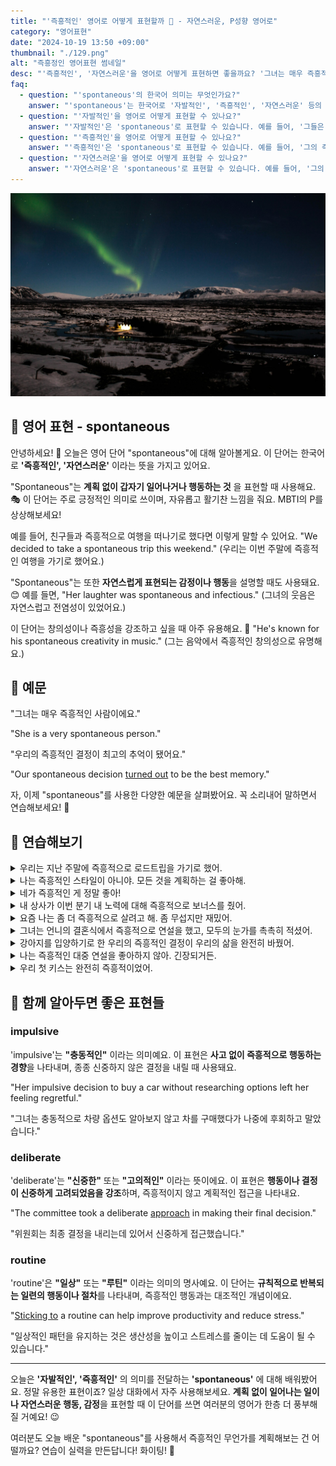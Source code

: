 ```yaml
---
title: "'즉흥적인' 영어로 어떻게 표현할까 🌟 - 자연스러운, P성향 영어로"
category: "영어표현"
date: "2024-10-19 13:50 +09:00"
thumbnail: "./129.png"
alt: "즉흥정인 영어표현 썸네일"
desc: "'즉흥적인', '자연스러운'을 영어로 어떻게 표현하면 좋을까요? '그녀는 매우 즉흥적인 사람이에요.', '우리의 즉흥적인 결정이 최고의 추억이 됐어요.' 등을 영어로 표현하는 법을 배워봅시다. 다양한 예문을 통해서 연습하고 본인의 표현으로 만들어 보세요."
faq:
  - question: "'spontaneous'의 한국어 의미는 무엇인가요?"
    answer: "'spontaneous'는 한국어로 '자발적인', '즉흥적인', '자연스러운' 등의 의미를 갖습니다. 주로 어떤 행동이나 반응이 계획이나 사전 준비 없이 즉각적으로 이루어질 때 사용됩니다."
  - question: "'자발적인'을 영어로 어떻게 표현할 수 있나요?"
    answer: "'자발적인'은 'spontaneous'로 표현할 수 있습니다. 예를 들어, '그들은 자발적으로 도움을 제공했다'는 'They offered help spontaneously'라고 말할 수 있습니다."
  - question: "'즉흥적인'을 영어로 어떻게 표현할 수 있나요?"
    answer: "'즉흥적인'은 'spontaneous'로 표현할 수 있습니다. 예를 들어, '그의 즉흥적인 연설이 인상적이었다'는 'His spontaneous speech was impressive'로 번역할 수 있습니다."
  - question: "'자연스러운'을 영어로 어떻게 표현할 수 있나요?"
    answer: "'자연스러운'은 'spontaneous'로 표현할 수 있습니다. 예를 들어, '그의 웃음은 매우 자연스러웠다'는 'His laughter was very spontaneous'로 말할 수 있습니다."
---
```


![오로라, 밤하늘, 오두막](./129-1.jpg)

## 🌟 영어 표현 - spontaneous

안녕하세요! 👋 오늘은 영어 단어 "spontaneous"에 대해 알아볼게요. 이 단어는 한국어로 **'즉흥적인', '자연스러운'** 이라는 뜻을 가지고 있어요.

"Spontaneous"는 **계획 없이 갑자기 일어나거나 행동하는 것** 을 표현할 때 사용해요. 🎭 이 단어는 주로 긍정적인 의미로 쓰이며, 자유롭고 활기찬 느낌을 줘요. MBTI의 P를 상상해보세요!

예를 들어, 친구들과 즉흥적으로 여행을 떠나기로 했다면 이렇게 말할 수 있어요. "We decided to take a spontaneous trip this weekend." (우리는 이번 주말에 즉흥적인 여행을 가기로 했어요.)

"Spontaneous"는 또한 **자연스럽게 표현되는 감정이나 행동**을 설명할 때도 사용돼요. 😊 예를 들면, "Her laughter was spontaneous and infectious." (그녀의 웃음은 자연스럽고 전염성이 있었어요.)

이 단어는 창의성이나 즉흥성을 강조하고 싶을 때 아주 유용해요. 🎨 "He's known for his spontaneous creativity in music." (그는 음악에서 즉흥적인 창의성으로 유명해요.)

<script async src="https://pagead2.googlesyndication.com/pagead/js/adsbygoogle.js?client=ca-pub-1465612013356152"
     crossorigin="anonymous"></script>
<!-- engple-horizontal-ad -->

<div 
  data-inline-banner="🎉 새해에는 스픽 AI와 함께 영어 공부하자" 
  data-inline-banner-subtext="설날 특별 할인으로 60%할인 + 추가 7만원 할인! (~2/3)" 
  data-inline-banner-link="https://app.usespeak.com/kr-ko/sale/kr-affiliate-special/?ref=engple-inline"
  data-inline-banner-caption="해당 링크를 통해 구매시 일정액의 수수료를 지급받습니다.">
</div>

## 📖 예문

"그녀는 매우 즉흥적인 사람이에요."

"She is a very spontaneous person."

"우리의 즉흥적인 결정이 최고의 추억이 됐어요."

"Our spontaneous decision [turned out](/blog/vocab-1/038.turn-out/) to be the best memory."

자, 이제 "spontaneous"를 사용한 다양한 예문을 살펴봤어요. 꼭 소리내어 말하면서 연습해보세요! 🚀

## 💬 연습해보기

<details>
<summary>우리는 지난 주말에 즉흥적으로 로드트립을 가기로 했어.</summary>
<span>We <a href="/blog/in-english/062.decide-to/">decided to</a> take a spontaneous road trip last weekend.</span>
</details>

<details>
<summary>나는 즉흥적인 스타일이 아니야. 모든 것을 계획하는 걸 좋아해.</summary>
<span>I'm not really the spontaneous type. I like to plan everything out.</span>
</details>

<details>
<summary>네가 즉흥적인 게 정말 좋아!</summary>
<span>I love how spontaneous you are!</span>
</details>

<details>
<summary>내 상사가 이번 분기 내 노력에 대해 즉흥적으로 보너스를 줬어.</summary>
<span>My boss gave me a spontaneous bonus for all my hard work this quarter.</span>
</details>

<details>
<summary>요즘 나는 좀 더 즉흥적으로 살려고 해. 좀 무섭지만 재밌어.</summary>
<span>I'm trying to be more spontaneous these days. It's kinda scary but fun.</span>
</details>

<details>
<summary>그녀는 언니의 결혼식에서 즉흥적으로 연설을 했고, 모두의 눈가를 촉촉히 적셨어.</summary>
<span>She gave a spontaneous speech at her sister's wedding that brought tears to everyone's eyes.</span>
</details>

<details>
<summary>강아지를 입양하기로 한 우리의 즉흥적인 결정이 우리의 삶을 완전히 바꿨어.</summary>
<span>Our spontaneous decision to adopt a puppy has completely changed our lives.</span>
</details>

<details>
<summary>나는 즉흥적인 대중 연설을 좋아하지 않아. 긴장되거든.</summary>
<span>I'm not a <a href="/blog/in-english/141.fan-of/">fan of</a> spontaneous public speaking. It makes me <a href="/blog/in-english/115.nervous/">nervous</a>.</span>
</details>

<details>
<summary>우리 첫 키스는 완전히 즉흥적이었어.</summary>
<span>Our first kiss was completely spontaneous.</span>
</details>

## 🤝 함께 알아두면 좋은 표현들

### impulsive

'impulsive'는 **"충동적인"** 이라는 의미예요. 이 표현은 **사고 없이 즉흥적으로 행동하는 경향**을 나타내며, 종종 신중하지 않은 결정을 내릴 때 사용돼요.

"Her impulsive decision to buy a car without researching options left her feeling regretful."

"그녀는 충동적으로 차량 옵션도 알아보지 않고 차를 구매했다가 나중에 후회하고 말았습니다."

### deliberate

'deliberate'는 **"신중한"** 또는 **"고의적인"** 이라는 뜻이에요. 이 표현은 **행동이나 결정이 신중하게 고려되었음을 강조**하며, 즉흥적이지 않고 계획적인 접근을 나타내요.

"The committee took a deliberate <a href="/blog/in-english/267.approach/">approach</a> in making their final decision."

"위원회는 최종 결정을 내리는데 있어서 신중하게 접근했습니다."

### routine

'routine'은 **"일상"** 또는 **"루틴"** 이라는 의미의 명사예요. 이 단어는 **규칙적으로 반복되는 일련의 행동이나 절차**를 나타내며, 즉흥적인 행동과는 대조적인 개념이에요.

"[Sticking to](/blog/vocab-1/015.stick-to/) a routine can help improve productivity and reduce stress."

"일상적인 패턴을 유지하는 것은 생산성을 높이고 스트레스를 줄이는 데 도움이 될 수 있습니다."

---

오늘은 **'자발적인', '즉흥적인'** 의 의미를 전달하는 **'spontaneous'** 에 대해 배워봤어요. 정말 유용한 표현이죠? 일상 대화에서 자주 사용해보세요. **계획 없이 일어나는 일이나 자연스러운 행동, 감정**을 표현할 때 이 단어를 쓰면 여러분의 영어가 한층 더 풍부해질 거예요! 😉

여러분도 오늘 배운 "spontaneous"를 사용해서 즉흥적인 무언가를 계획해보는 건 어떨까요? 연습이 실력을 만든답니다! 화이팅! 💪
